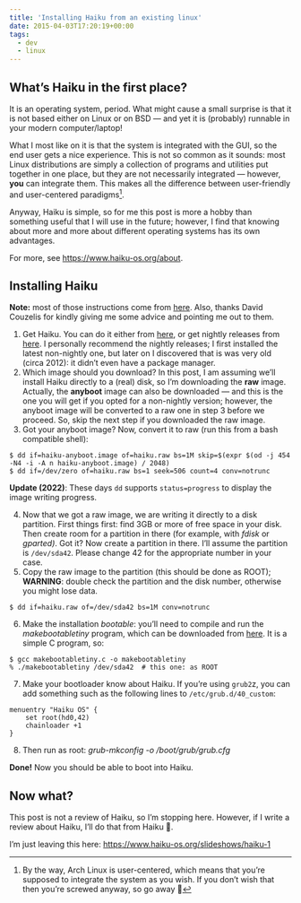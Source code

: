 ```yaml
---
title: 'Installing Haiku from an existing linux'
date: 2015-04-03T17:20:19+00:00
tags:
  - dev
  - linux
---
```


## What&#8217;s Haiku in the first place?

It is an operating system, period. What might cause a small surprise is that it is not based either on Linux or on BSD &#8212; and yet it is (probably) runnable in your modern computer/laptop!


What I most like on it is that the system is integrated with the GUI, so the end user gets a nice experience. This is not so common as it sounds: most Linux distributions are simply a collection of programs and utilities put together in one place, but they are not necessarily integrated &#8212; however, **you** can integrate them. This makes all the difference between user-friendly and user-centered paradigms[^1].

Anyway, Haiku is simple, so for me this post is more a hobby than something useful that I will use in the future; however, I find that knowing about more and more about different operating systems has its own advantages.

For more, see https://www.haiku-os.org/about.

## Installing Haiku

**Note:** most of those instructions come from [here](https://www.haiku-os.org/guides/installing_haiku_image_disk_partition). Also, thanks David Couzelis for kindly giving me some advice and pointing me out to them.

1. Get Haiku. You can do it either from [here](https://www.haiku-os.org/get-haiku), or get nightly releases from [here](http://download.haiku-os.org/nightly-images/x86_gcc2_hybrid/). I personally recommend the nightly releases; I first installed the latest non-nightly one, but later on I discovered that is was very old (circa 2012): it didn&#8217;t even have a package manager.
2. Which image should you download? In this post, I am assuming we&#8217;ll install Haiku directly to a (real) disk, so I&#8217;m downloading the **raw** image. Actually, the **anyboot** image can also be downloaded &#8212; and this is the one you will get if you opted for a non-nightly version; however, the anyboot image will be converted to a raw one in step 3 before we proceed. So, skip the next step if you downloaded the raw image.
3. Got your anyboot image? Now, convert it to raw (run this from a bash compatible shell):

```shell
$ dd if=haiku-anyboot.image of=haiku.raw bs=1M skip=$(expr $(od -j 454 -N4 -i -A n haiku-anyboot.image) / 2048)
$ dd if=/dev/zero of=haiku.raw bs=1 seek=506 count=4 conv=notrunc
```

**Update (2022)**: These days `dd` supports `status=progress` to display the image writing progress.

4. Now that we got a raw image, we are writing it directly to a disk partition. First things first: find 3GB or more of free space in your disk. Then create room for a partition in there (for example, with _fdisk_ or _gparted)_. Got it? Now create a partition in there. I&#8217;ll assume the partition is `/dev/sda42`. Please change 42 for the appropriate number in your case.
5. Copy the raw image to the partition (this should be done as ROOT); **WARNING**: double check the partition and the disk number, otherwise you might lose data.

```shell
$ dd if=haiku.raw of=/dev/sda42 bs=1M conv=notrunc
```

6. Make the installation _bootable_: you&#8217;ll need to compile and run the _makebootabletiny_ program, which can be downloaded from [here](https://www.haiku-os.org/guides/installing_haiku_image_disk_partition). It is a simple C program, so:

```shell
$ gcc makebootabletiny.c -o makebootabletiny
% ./makebootabletiny /dev/sda42  # this one: as ROOT
```

7. Make your bootloader know about Haiku. If you&#8217;re using `grub2`z, you can add something such as the following lines to `/etc/grub.d/40_custom`:

```shell
menuentry "Haiku OS" {
    set root(hd0,42)
    chainloader +1
}
```

8. Then run as root: _grub-mkconfig -o /boot/grub/grub.cfg_

**Done!** Now you should be able to boot into Haiku.

## Now what?

This post is not a review of Haiku, so I&#8217;m stopping here. However, if I write a review about Haiku, I&#8217;ll do that from Haiku 🙂.

I&#8217;m just leaving this here: https://www.haiku-os.org/slideshows/haiku-1

[^1]: By the way, Arch Linux is user-centered, which means that you&#8217;re supposed to integrate the system as you wish. If you don&#8217;t wish that then you&#8217;re screwed anyway, so go away 🙂

